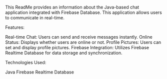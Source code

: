 This ReadMe provides an information about the Java-based chat application integrated with Firebase Database. This application allows users to communicate in real-time.

Features:

Real-time Chat: Users can send and receive messages instantly. 
Online Status: Displays whether users are online or not. 
Profile Pictures: Users can set and display profile pictures. 
Firebase Integration: Utilizes Firebase Realtime Database for data storage and synchronization.

Technologies Used:

Java Firebase 
Realtime Database
